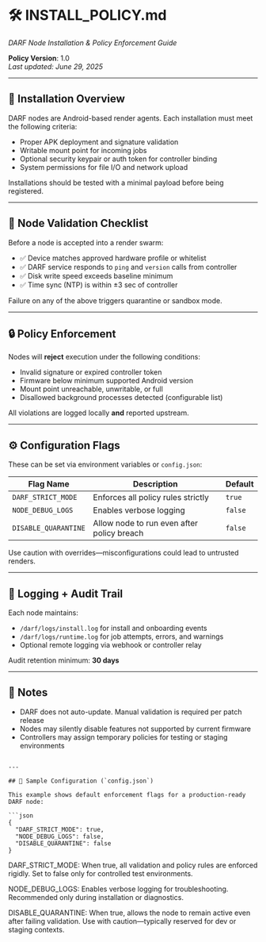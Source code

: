 # 🛠️ INSTALL_POLICY.md  
_DARF Node Installation & Policy Enforcement Guide_

**Policy Version**: 1.0  
_Last updated: June 29, 2025_

---

## 🚚 Installation Overview

DARF nodes are Android-based render agents. Each installation must meet the following criteria:

- Proper APK deployment and signature validation  
- Writable mount point for incoming jobs  
- Optional security keypair or auth token for controller binding  
- System permissions for file I/O and network upload

Installations should be tested with a minimal payload before being registered.

---

## 🧩 Node Validation Checklist

Before a node is accepted into a render swarm:

- ✅ Device matches approved hardware profile or whitelist  
- ✅ DARF service responds to `ping` and `version` calls from controller  
- ✅ Disk write speed exceeds baseline minimum  
- ✅ Time sync (NTP) is within ±3 sec of controller  

Failure on any of the above triggers quarantine or sandbox mode.

---

## 🔒 Policy Enforcement

Nodes will **reject** execution under the following conditions:

- Invalid signature or expired controller token  
- Firmware below minimum supported Android version  
- Mount point unreachable, unwritable, or full  
- Disallowed background processes detected (configurable list)  

All violations are logged locally **and** reported upstream.

---

## ⚙️ Configuration Flags

These can be set via environment variables or `config.json`:

| Flag Name            | Description                                | Default |
|----------------------|--------------------------------------------|---------|
| `DARF_STRICT_MODE`   | Enforces all policy rules strictly         | `true`  |
| `NODE_DEBUG_LOGS`    | Enables verbose logging                    | `false` |
| `DISABLE_QUARANTINE` | Allow node to run even after policy breach | `false` |

Use caution with overrides—misconfigurations could lead to untrusted renders.

---

## 📝 Logging + Audit Trail

Each node maintains:

- `/darf/logs/install.log` for install and onboarding events  
- `/darf/logs/runtime.log` for job attempts, errors, and warnings  
- Optional remote logging via webhook or controller relay  

Audit retention minimum: **30 days**

---

## 📌 Notes

- DARF does not auto-update. Manual validation is required per patch release  
- Nodes may silently disable features not supported by current firmware  
- Controllers may assign temporary policies for testing or staging environments
```

---

## 🧾 Sample Configuration (`config.json`)

This example shows default enforcement flags for a production-ready DARF node:

```json
{
  "DARF_STRICT_MODE": true,
  "NODE_DEBUG_LOGS": false,
  "DISABLE_QUARANTINE": false
}
```

DARF_STRICT_MODE: When true, all validation and policy rules are enforced rigidly. Set to false only for controlled test environments.

NODE_DEBUG_LOGS: Enables verbose logging for troubleshooting. Recommended only during installation or diagnostics.

DISABLE_QUARANTINE: When true, allows the node to remain active even after failing validation. Use with caution—typically reserved for dev or staging contexts.
